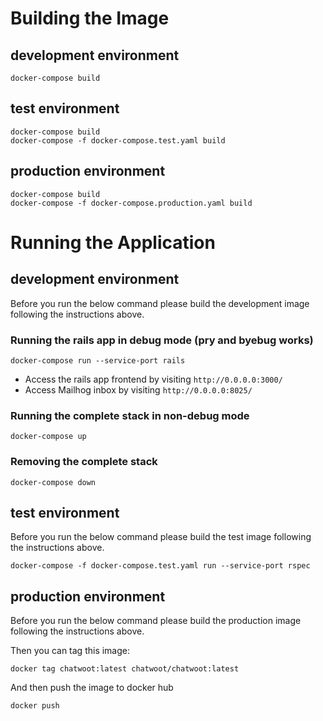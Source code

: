 # Building the Image

## development environment

```
docker-compose build
```

## test environment

```
docker-compose build
docker-compose -f docker-compose.test.yaml build
```

## production environment

```
docker-compose build
docker-compose -f docker-compose.production.yaml build
```

# Running the Application

## development environment

Before you run the below command please build the development image following the instructions above.

### Running the rails app in debug mode (pry and byebug works)

```
docker-compose run --service-port rails
```

* Access the rails app frontend by visiting `http://0.0.0.0:3000/`
* Access Mailhog inbox by visiting `http://0.0.0.0:8025/`

### Running the complete stack in non-debug mode 

```
docker-compose up
```

### Removing the complete stack

```
docker-compose down
```


## test environment

Before you run the below command please build the test image following the instructions above.

```
docker-compose -f docker-compose.test.yaml run --service-port rspec
```

## production environment

Before you run the below command please build the production image following the instructions above.

Then you can tag this image:

```
docker tag chatwoot:latest chatwoot/chatwoot:latest
```

And then push the image to docker hub

```
docker push
```